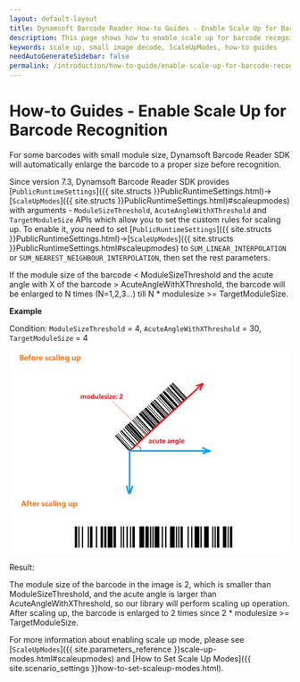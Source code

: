 ```yaml
---
layout: default-layout
title: Dynamsoft Barcode Reader How-to Guides - Enable Scale Up for Barcode Recognition
description: This page shows how to enable scale up for barcode recognition.
keywords: scale up, small image decode, ScaleUpModes, how-to guides
needAutoGenerateSidebar: false
permalink: /introduction/how-to-guide/enable-scale-up-for-barcode-recognition.html
---
```



# How-to Guides - Enable Scale Up for Barcode Recognition


For some barcodes with small module size, Dynamsoft Barcode Reader SDK will automatically enlarge the barcode to a proper size before recognition.    


Since version 7.3, Dynamsoft Barcode Reader SDK provides [`PublicRuntimeSettings`]({{ site.structs }}PublicRuntimeSettings.html)->[`ScaleUpModes`]({{ site.structs }}PublicRuntimeSettings.html)#scaleupmodes) with arguments - `ModuleSizeThreshold`, `AcuteAngleWithXThreshold` and `TargetModuleSize` APIs which allow you to set the custom rules for scaling up. To enable it, you need to set [`PublicRuntimeSettings`]({{ site.structs }}PublicRuntimeSettings.html)->[`ScaleUpModes`]({{ site.structs }}PublicRuntimeSettings.html#scaleupmodes) to `SUM_LINEAR_INTERPOLATION` or `SUM_NEAREST_NEIGHBOUR_INTERPOLATION`, then set the rest parameters.   



If the module size of the barcode < ModuleSizeThreshold and the acute angle with X of the barcode > AcuteAngleWithXThreshold, the barcode will be enlarged to N times (N=1,2,3...) till N * modulesize >= TargetModuleSize.    


**Example**    


Condition: `ModuleSizeThreshold` = 4, `AcuteAngleWithXThreshold` = 30, `TargetModuleSize` = 4    

![Scale Up Example Image][1]   

Result:    

The module size of the barcode in the image is 2, which is smaller than ModuleSizeThreshold, and the acute angle is larger than AcuteAngleWithXThreshold, so our library will perform scaling up operation. After scaling up, the barcode is enlarged to 2 times since 2 * modulesize >= TargetModuleSize.   


For more information about enabling scale up mode, please see [`ScaleUpModes`]({{ site.parameters_reference }}scale-up-modes.html#scaleupmodes) and [How to Set Scale Up Modes]({{ site.scenario_settings }}how-to-set-scaleup-modes.html).    


[1]: assets/enable-scale-up-for-barcode-recognition/scale-up-image.png
